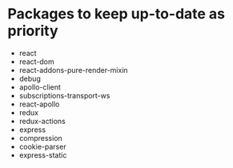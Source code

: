 Packages to keep up-to-date as priority
=======================================

* react
* react-dom
* react-addons-pure-render-mixin
* debug
* apollo-client
* subscriptions-transport-ws
* react-apollo
* redux
* redux-actions
* express
* compression
* cookie-parser
* express-static
